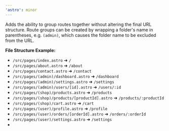 ```yaml
---
'astro': minor
---
```


Adds the ability to group routes together without altering the final URL structure.
Route groups can be created by wrapping a folder's name in parentheses, e.g. `(admin)`, which causes the folder name to be excluded from the URL.

**File Structure Example:**
- `/src/pages/index.astro` ➜ `/`
- `/src/pages/about.astro` ➜ `/about`
- `/src/pages/contact.astro` ➜ `/contact`
- `/src/pages/(admin)/dashboard.astro` ➜ `/dashboard`
- `/src/pages/(admin)/settings.astro` ➜ `/settings`
- `/src/pages/(admin)/users/[id].astro` ➜ `/users/:id`
- `/src/pages/(shop)/products.astro` ➜ `/products`
- `/src/pages/(shop)/products/[productId].astro` ➜ `/products/:productId`
- `/src/pages/(shop)/cart.astro` ➜ `/cart`
- `/src/pages/(user)/profile.astro` ➜ `/profile`
- `/src/pages/(user)/orders/[orderId].astro` ➜ `/orders/:orderId`
- `/src/pages/(user)/settings.astro` ➜ `/settings`
- 
